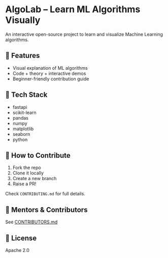 # AlgoLab – Learn ML Algorithms Visually

An interactive open-source project to learn and visualize Machine Learning algorithms.



## 🧩 Features
- Visual explanation of ML algorithms
- Code + theory + interactive demos
- Beginner-friendly contribution guide

## 📂 Tech Stack
- fastapi
- scikit-learn
- pandas
- numpy
- matplotlib
- seaborn
- python


## 🤝 How to Contribute
1. Fork the repo
2. Clone it locally
3. Create a new branch
4. Raise a PR!

Check `CONTRIBUTING.md` for full details.

## 👥 Mentors & Contributors
See [CONTRIBUTORS.md](CONTRIBUTORS.md)

## 📄 License
Apache 2.0

